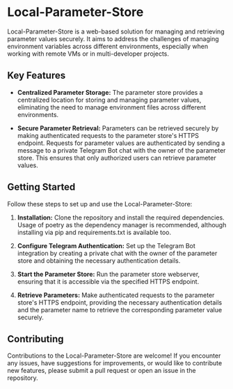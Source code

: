 # Local-Parameter-Store

Local-Parameter-Store is a web-based solution for managing and retrieving parameter values securely. It aims to address the challenges of managing environment variables across different environments, especially when working with remote VMs or in multi-developer projects.

## Key Features

- **Centralized Parameter Storage:** The parameter store provides a centralized location for storing and managing parameter values, eliminating the need to manage environment files across different environments.

- **Secure Parameter Retrieval:** Parameters can be retrieved securely by making authenticated requests to the parameter store's HTTPS endpoint. Requests for parameter values are authenticated by sending a message to a private Telegram Bot chat with the owner of the parameter store. This ensures that only authorized users can retrieve parameter values.


## Getting Started

Follow these steps to set up and use the Local-Parameter-Store:

1. **Installation:** Clone the repository and install the required dependencies. Usage of poetry as the dependency manager is recommended, although installing via pip and requirements.txt is available too.

2. **Configure Telegram Authentication:** Set up the Telegram Bot integration by creating a private chat with the owner of the parameter store and obtaining the necessary authentication details.

3. **Start the Parameter Store:** Run the parameter store webserver, ensuring that it is accessible via the specified HTTPS endpoint.

5. **Retrieve Parameters:** Make authenticated requests to the parameter store's HTTPS endpoint, providing the necessary authentication details and the parameter name to retrieve the corresponding parameter value securely.

<!-- For detailed installation instructions and usage examples, please refer to the [User Guide](user-guide.md). -->

## Contributing

Contributions to the Local-Parameter-Store are welcome! If you encounter any issues, have suggestions for improvements, or would like to contribute new features, please submit a pull request or open an issue in the repository.


